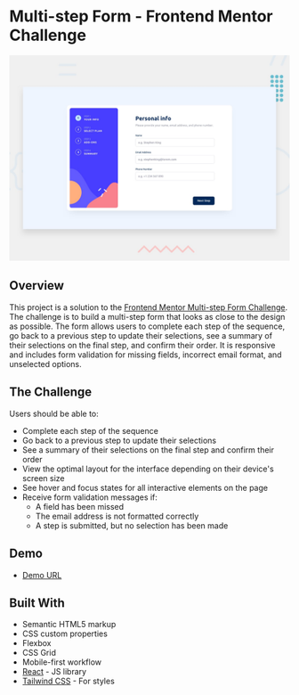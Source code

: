 # Multi-step Form - Frontend Mentor Challenge

![Design preview for the Multi-step form coding challenge](./src/design/desktop-preview.jpg)

## Overview

This project is a solution to the [Frontend Mentor Multi-step Form Challenge](https://www.frontendmentor.io/challenges/multistep-form-YVAnSdqQBJ). The challenge is to build a multi-step form that looks as close to the design as possible. The form allows users to complete each step of the sequence, go back to a previous step to update their selections, see a summary of their selections on the final step, and confirm their order. It is responsive and includes form validation for missing fields, incorrect email format, and unselected options.


## The Challenge

Users should be able to:
- Complete each step of the sequence
- Go back to a previous step to update their selections
- See a summary of their selections on the final step and confirm their order
- View the optimal layout for the interface depending on their device's screen size
- See hover and focus states for all interactive elements on the page
- Receive form validation messages if:
  - A field has been missed
  - The email address is not formatted correctly
  - A step is submitted, but no selection has been made


## Demo

- [Demo URL](https://apekul.github.io/multi-step-form-main/)


## Built With

- Semantic HTML5 markup
- CSS custom properties
- Flexbox
- CSS Grid
- Mobile-first workflow
- [React](https://reactjs.org/) - JS library
- [Tailwind CSS](https://tailwindcss.com/) - For styles

